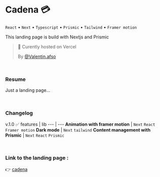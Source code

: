 # Cadena 💳  
`React`  •  `Next`  •  `Typescript`  •  `Prismic`  •   `Tailwind`   •   `Framer motion`  

  
This landing page is build with Nextjs and Prismic
> 🚀 Curently hosted on Vercel
> 
> By [@Valentin.afso](https://github.com/valentin-afonso)

</br>  

### Resume  
Just a landing page...  

</br>  

### Changelog  

v.1.0 ✅
features | lib
--- | ---
**Animation with framer motion** | `Next` `React` `Framer motion` 
**Dark mode** | `Next` `tailwind` 
**Content management with Prismic** | `Next` `React` `Prismic` 


  </br>

### Link to the landing page :  

:point_right: [cadena](https://cadena-afso.vercel.app/)
